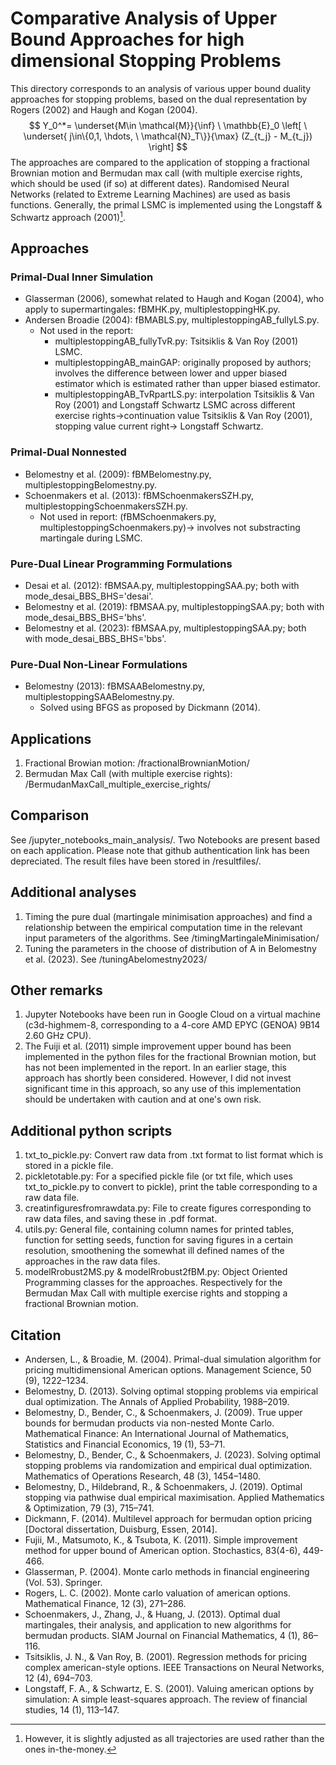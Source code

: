 # Comparative Analysis of Upper Bound Approaches for high dimensional Stopping Problems
This directory corresponds to an analysis of various upper bound duality approaches for stopping problems, based on the dual representation by Rogers (2002) and Haugh and Kogan (2004).
$$ Y_0^*=  \underset{M\in \mathcal{M}}{\inf} \  \mathbb{E}_0 \left[ \ \underset{ j\in\{0,1, \hdots, \ \mathcal{N}_T\}}{\max} (Z_{t_j} - M_{t_j}) \right] $$
The approaches are compared to the application of stopping a fractional Brownian motion and Bermudan max call (with multiple exercise rights, which should be used (if so) at different dates). Randomised Neural Networks (related to Extreme Learning Machines) are used as basis functions.
Generally, the primal LSMC is implemented using the Longstaff & Schwartz approach (2001)[^1].

## Approaches
### Primal-Dual Inner Simulation
  - Glasserman (2006), somewhat related to Haugh and Kogan (2004), who apply to supermartingales: fBMHK.py, multiplestoppingHK.py.
  - Andersen Broadie (2004): fBMABLS.py, multiplestoppingAB_fullyLS.py.
      -  Not used in the report:
           - multiplestoppingAB_fullyTvR.py: Tsitsiklis & Van Roy (2001) LSMC.
           - multiplestoppingAB_mainGAP: originally proposed by authors; involves the difference between lower and upper biased estimator which is estimated rather than upper biased estimator.
           - multiplestoppingAB_TvRpartLS.py: interpolation Tsitsiklis & Van Roy (2001) and Longstaff Schwartz LSMC across different exercise rights->continuation value Tsitsiklis & Van Roy (2001), stopping value current right-> Longstaff Schwartz.  
### Primal-Dual Nonnested
  - Belomestny et al. (2009): fBMBelomestny.py, multiplestoppingBelomestny.py.
  - Schoenmakers et al. (2013): fBMSchoenmakersSZH.py, multiplestoppingSchoenmakersSZH.py.
       - Not used in report: (fBMSchoenmakers.py, multiplestoppingSchoenmakers.py)-> involves not substracting martingale during LSMC. 
### Pure-Dual Linear Programming Formulations
   - Desai et al. (2012): fBMSAA.py, multiplestoppingSAA.py; both with mode_desai_BBS_BHS='desai'.
   - Belomestny et al. (2019): fBMSAA.py, multiplestoppingSAA.py; both with mode_desai_BBS_BHS='bhs'.
   - Belomestny et al. (2023): fBMSAA.py, multiplestoppingSAA.py; both with mode_desai_BBS_BHS='bbs'.
### Pure-Dual Non-Linear Formulations
   - Belomestny (2013): fBMSAABelomestny.py, multiplestoppingSAABelomestny.py.
       - Solved using BFGS as proposed by Dickmann (2014).

## Applications
1. Fractional Browian motion: /fractionalBrownianMotion/
2. Bermudan Max Call (with multiple exercise rights): /BermudanMaxCall_multiple_exercise_rights/

## Comparison
See /jupyter_notebooks_main_analysis/. 
Two Notebooks are present based on each application. Please note that github authentication link has been depreciated.
The result files have been stored in /resultfiles/.

## Additional analyses
1. Timing the pure dual (martingale minimisation approaches) and find a relationship between the empirical computation time in the relevant input parameters of the algorithms. See /timingMartingaleMinimisation/
2. Tuning the parameters in the choose of distribution of A in Belomestny et al. (2023). See /tuningAbelomestny2023/

## Other remarks
1. Jupyter Notebooks have been run in Google Cloud on a virtual machine (c3d-highmem-8, corresponding to a 4-core AMD EPYC (GENOA) 9B14 2.60 GHz CPU).
2. The Fuiji et al. (2011) simple improvement upper bound has been implemented in the python files for the fractional Brownian motion, but has not been implemented in the report. 
In an earlier stage, this approach has shortly been considered. However, I did not invest significant time in this approach, so any use of this implementation should be undertaken with caution and at one's own risk.

 ## Additional python scripts
 1. txt_to_pickle.py: Convert raw data from .txt format to list format which is stored in a pickle file.
 2. pickletotable.py: For a specified pickle file (or txt file, which uses txt_to_pickle.py to convert to pickle), print the table corresponding to a raw data file.
 3. creatinfiguresfromrawdata.py: File to create figures corresponding to raw data files, and saving these in .pdf format. 
 4. utils.py: General file, containing column names for printed tables, function for setting seeds, function for saving figures in a certain resolution, smoothening the somewhat ill defined names of the approaches in the raw data files.
 5. modelRrobust2MS.py & modelRrobust2fBM.py: Object Oriented Programming classes for the approaches. Respectively for the Bermudan Max Call with multiple exercise rights and stopping a fractional Brownian motion.


[^1]: However, it is slightly adjusted as all trajectories are used rather than the ones in-the-money.

## Citation
 - Andersen, L., & Broadie, M. (2004). Primal-dual simulation algorithm for pricing multidimensional American options. Management Science, 50 (9), 1222–1234.
 - Belomestny, D. (2013). Solving optimal stopping problems via empirical dual optimization. The Annals of Applied Probability, 1988–2019.
 - Belomestny, D., Bender, C., & Schoenmakers, J. (2009). True upper bounds for bermudan products via non-nested Monte Carlo. Mathematical Finance: An International Journal of Mathematics, Statistics and Financial Economics, 19 (1), 53–71.
 - Belomestny, D., Bender, C., & Schoenmakers, J. (2023). Solving optimal stopping problems via randomization and empirical dual optimization. Mathematics of Operations Research, 48 (3), 1454–1480.
 - Belomestny, D., Hildebrand, R., & Schoenmakers, J. (2019). Optimal stopping via pathwise dual empirical maximisation. Applied Mathematics & Optimization, 79 (3), 715–741.
 - Dickmann, F. (2014). Multilevel approach for bermudan option pricing [Doctoral dissertation, Duisburg, Essen, 2014].
 - Fujii, M., Matsumoto, K., & Tsubota, K. (2011). Simple improvement method for upper bound of American option. Stochastics, 83(4-6), 449-466.
 - Glasserman, P. (2004). Monte carlo methods in financial engineering (Vol. 53). Springer.
 - Rogers, L. C. (2002). Monte carlo valuation of american options. Mathematical Finance, 12 (3), 271–286.
 - Schoenmakers, J., Zhang, J., & Huang, J. (2013). Optimal dual martingales, their analysis, and application to new algorithms for bermudan products. SIAM Journal on Financial Mathematics, 4 (1), 86–116.
 - Tsitsiklis, J. N., & Van Roy, B. (2001). Regression methods for pricing complex american-style options. IEEE Transactions on Neural Networks, 12 (4), 694–703.
 - Longstaff, F. A., & Schwartz, E. S. (2001). Valuing american options by simulation: A simple least-squares approach. The review of financial studies, 14 (1), 113–147.




